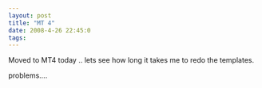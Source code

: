 ```yaml
---
layout: post
title: "MT 4"
date: 2008-4-26 22:45:0
tags: 
---
```





Moved to MT4 today .. lets see how long it takes me to redo the templates.

problems....

